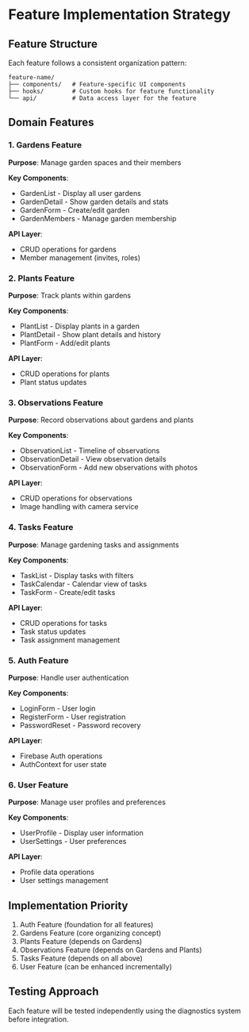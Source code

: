 # Feature Implementation Strategy

## Feature Structure

Each feature follows a consistent organization pattern:

```
feature-name/
├── components/   # Feature-specific UI components
├── hooks/        # Custom hooks for feature functionality
└── api/          # Data access layer for the feature
```

## Domain Features

### 1. Gardens Feature

**Purpose**: Manage garden spaces and their members

**Key Components**:
- GardenList - Display all user gardens
- GardenDetail - Show garden details and stats
- GardenForm - Create/edit garden
- GardenMembers - Manage garden membership

**API Layer**:
- CRUD operations for gardens
- Member management (invites, roles)

### 2. Plants Feature

**Purpose**: Track plants within gardens

**Key Components**:
- PlantList - Display plants in a garden
- PlantDetail - Show plant details and history
- PlantForm - Add/edit plants

**API Layer**:
- CRUD operations for plants
- Plant status updates

### 3. Observations Feature

**Purpose**: Record observations about gardens and plants

**Key Components**:
- ObservationList - Timeline of observations
- ObservationDetail - View observation details
- ObservationForm - Add new observations with photos

**API Layer**:
- CRUD operations for observations
- Image handling with camera service

### 4. Tasks Feature

**Purpose**: Manage gardening tasks and assignments

**Key Components**:
- TaskList - Display tasks with filters
- TaskCalendar - Calendar view of tasks
- TaskForm - Create/edit tasks

**API Layer**:
- CRUD operations for tasks
- Task status updates
- Task assignment management

### 5. Auth Feature

**Purpose**: Handle user authentication

**Key Components**:
- LoginForm - User login
- RegisterForm - User registration
- PasswordReset - Password recovery

**API Layer**:
- Firebase Auth operations
- AuthContext for user state

### 6. User Feature

**Purpose**: Manage user profiles and preferences

**Key Components**:
- UserProfile - Display user information
- UserSettings - User preferences

**API Layer**:
- Profile data operations
- User settings management

## Implementation Priority

1. Auth Feature (foundation for all features)
2. Gardens Feature (core organizing concept)
3. Plants Feature (depends on Gardens)
4. Observations Feature (depends on Gardens and Plants)
5. Tasks Feature (depends on all above)
6. User Feature (can be enhanced incrementally)

## Testing Approach

Each feature will be tested independently using the diagnostics system before integration.
